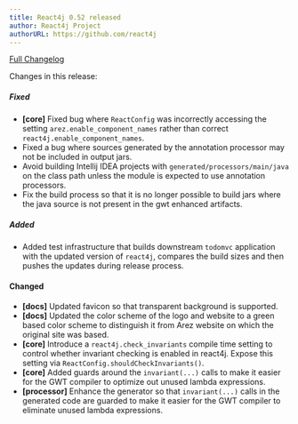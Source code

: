 ```yaml
---
title: React4j 0.52 released
author: React4j Project
authorURL: https://github.com/react4j
---
```


[Full Changelog](https://github.com/react4j/react4j/compare/v0.51...v0.52)

Changes in this release:

##### Fixed
* **\[core\]** Fixed bug where `ReactConfig` was incorrectly accessing the setting `arez.enable_component_names`
 rather than correct `react4j.enable_component_names`.
* Fixed a bug where sources generated by the annotation processor may not be included in output jars.
* Avoid building Intellij IDEA projects with `generated/processors/main/java` on the class path unless the
  module is expected to use annotation processors.
* Fix the build process so that it is no longer possible to build jars where the java source is not present
  in the gwt enhanced artifacts.

##### Added
* Added test infrastructure that builds downstream `todomvc` application with the updated version of `react4j`,
  compares the build sizes and then pushes the updates during release process.

#### Changed
* **\[docs\]** Updated favicon so that transparent background is supported.
* **\[docs\]** Updated the color scheme of the logo and website to a green based color scheme to distinguish
  it from Arez website on which the original site was based.
* **\[core\]** Introduce a `react4j.check_invariants` compile time setting to control whether invariant
  checking is enabled in react4j. Expose this setting via `ReactConfig.shouldCheckInvariants()`.
* **\[core\]** Added guards around the `invariant(...)` calls to make it easier for the GWT compiler to optimize
  out unused lambda expressions.
* **\[processor\]** Enhance the generator so that `invariant(...)` calls in the generated code are guarded
  to make it easier for the GWT compiler to eliminate unused lambda expressions.
